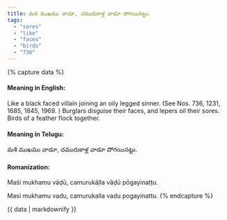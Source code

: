 ```yaml
---
title: మశి ముఖము వాడూ, చమురుకాళ్ల వాడూ పోగయినట్టు.
tags:
  - "sores"
  - "like"
  - "faces"
  - "birds"
  - "736"
---
```


{% capture data %}
#### Meaning in English:
Like a black faced villain joining an oily legged sinner.
(See Nos. 736, 1231, 1685, 1845, 1969. )
Burglars disguise their faces, and lepers oil their sores.
Birds of a feather flock together.

#### Meaning in Telugu:
మశి ముఖము వాడూ, చమురుకాళ్ల వాడూ పోగయినట్టు.

#### Romanization:
Maśi mukhamu vāḍū, camurukāḷla vāḍū pōgayinaṭṭu.

Masi mukhamu vadu, camurukalla vadu pogayinattu.
{% endcapture %}

{{ data | markdownify }}

